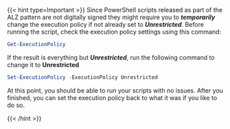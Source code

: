 ---
---

{{< hint type=Important >}}
Since PowerShell scripts released as part of the ALZ pattern are not digitally signed they might require you to _**temporarily**_ change the execution policy if not already set to _**Unrestricted**_. Before running the script, check the execution policy settings using this command:

```PowerShell
Get-ExecutionPolicy
```

If the result is everything but _**Unrestricted**_, run the following command to change it to **Unrestricted**

```PowerShell
Set-ExecutionPolicy -ExecutionPolicy Unrestricted
```

At this point, you should be able to run your scripts with no issues. After you finished, you can set the execution policy back to what it was if you like to do so.

{{< /hint >}}
